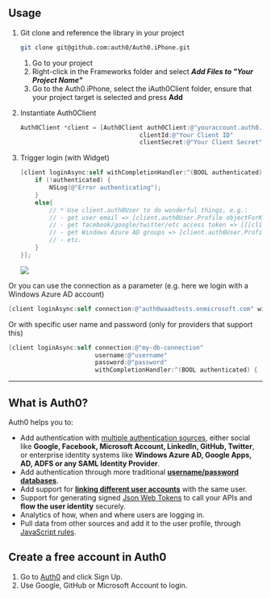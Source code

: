 ## Usage

1. Git clone and reference the library in your project

	```bash
	git clone git@github.com:auth0/Auth0.iPhone.git
	```

	1. Go to your project 
	2. Right-click in the Frameworks folder and select ___Add Files to "Your Project Name"___
	3. Go to the Auth0.iPhone, select the iAuth0Client folder, ensure that your project target is selected and press __Add__

2. Instantiate Auth0Client

	```Objective-c
	Auth0Client *client = [Auth0Client auth0Client:@"youraccount.auth0.com" 
									 clientId:@"Your Client ID" 
									 clientSecret:@"Your Client Secret"];
	```

3. Trigger login (with Widget) 

	```Objective-c
	[client loginAsync:self withCompletionHandler:^(BOOL authenticated) {
	    if (!authenticated) {
	        NSLog(@"Error authenticating");
	    }
	    else{            
	        // * Use client.auth0User to do wonderful things, e.g.:
			// - get user email => [client.auth0User.Profile objectForKey:@"email"]
			// - get facebook/google/twitter/etc access token => [[[client.auth0User.Profile objectForKey:@"identities"] objectAtIndex:0] objectForKey:@"access_token"]
			// - get Windows Azure AD groups => [client.auth0User.Profile objectForKey:@"groups"]
			// - etc.
	    }
	}];
	```

	![](http://puu.sh/4no9m.png)

Or you can use the connection as a parameter (e.g. here we login with a Windows Azure AD account)

```Objective-c
[client loginAsync:self connection:@"auth0waadtests.onmicrosoft.com" withCompletionHandler:^(BOOL authenticated) { ... }];
```

Or with specific user name and password (only for providers that support this)

```Objective-c
[client loginAsync:self connection:@"my-db-connection" 
						username:@"username"
						password:@"password"
						withCompletionHandler:^(BOOL authenticated) { ... }];
```

---

## What is Auth0?

Auth0 helps you to:

* Add authentication with [multiple authentication sources](https://docs.auth0.com/identityproviders), either social like **Google, Facebook, Microsoft Account, LinkedIn, GitHub, Twitter**, or enterprise identity systems like **Windows Azure AD, Google Apps, AD, ADFS or any SAML Identity Provider**. 
* Add authentication through more traditional **[username/password databases](https://docs.auth0.com/mysql-connection-tutorial)**.
* Add support for **[linking different user accounts](https://docs.auth0.com/link-accounts)** with the same user.
* Support for generating signed [Json Web Tokens](https://docs.auth0.com/jwt) to call your APIs and **flow the user identity** securely.
* Analytics of how, when and where users are logging in.
* Pull data from other sources and add it to the user profile, through [JavaScript rules](https://docs.auth0.com/rules).

## Create a free account in Auth0

1. Go to [Auth0](http://developers.auth0.com) and click Sign Up.
2. Use Google, GitHub or Microsoft Account to login.